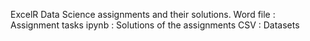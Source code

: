 ExcelR Data Science assignments and their solutions.
Word file : Assignment tasks
ipynb : Solutions of the assignments
CSV : Datasets
